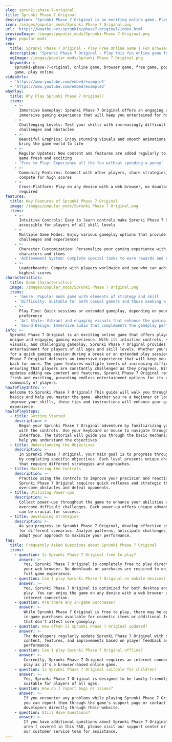 ```yaml
---
slug: sprunki-phase-7-original
title: Sprunki Phase 7 Original
description: "Sprunki Phase 7 Original is an exciting online game. Play for free directly in your browser!"
icon: /images/popular_mods/Sprunki Phase 7 Original.png
url: 'https://wowtbc.net/sprunkin/phase7-original/index.html'
previewImage: /images/popular_mods/Sprunki Phase 7 Original.png
type: popular mods
seo:
  title: Sprunki Phase 7 Original - Play Free Online Game | Fun Browser Games
  description: "Sprunki Phase 7 Original - Play this fun online game for free in your browser. No download required!"
  ogImage: /images/popular_mods/Sprunki Phase 7 Original.png
  keywords: >-
    sprunki-phase-7-original, online game, browser game, free game, popular mods
    game, play online
videoUrls:
  - 'https://www.youtube.com/embed/example1'
  - 'https://www.youtube.com/embed/example2'
whyPlay:
  title: Why Play Sprunki Phase 7 Original?
  items:
    - >-
      Immersive Gameplay: Sprunki Phase 7 Original offers an engaging and
      immersive gaming experience that will keep you entertained for hours
    - >-
      Challenging Levels: Test your skills with increasingly difficult
      challenges and obstacles
    - >-
      Beautiful Graphics: Enjoy stunning visuals and smooth animations that
      bring the game world to life
    - >-
      Regular Updates: New content and features are added regularly to keep the
      game fresh and exciting
    - 'Free to Play: Experience all the fun without spending a penny'
    - >-
      Community Features: Connect with other players, share strategies, and
      compete for high scores
    - >-
      Cross-Platform: Play on any device with a web browser, no downloads
      required
features:
  title: Key Features of Sprunki Phase 7 Original
  image: /images/popular_mods/Sprunki Phase 7 Original.png
  items:
    - >-
      Intuitive Controls: Easy to learn controls make Sprunki Phase 7 Original
      accessible for players of all skill levels
    - >-
      Multiple Game Modes: Enjoy various gameplay options that provide different
      challenges and experiences
    - >-
      Character Customization: Personalize your gaming experience with unique
      characters and items
    - 'Achievement System: Complete special tasks to earn rewards and recognition'
    - >-
      Leaderboards: Compete with players worldwide and see who can achieve the
      highest scores
characteristics:
  title: Game Characteristics
  image: /images/popular_mods/Sprunki Phase 7 Original.png
  items:
    - 'Genre: Popular mods game with elements of strategy and skill'
    - 'Difficulty: Suitable for both casual gamers and those seeking a challenge'
    - >-
      Play Time: Quick sessions or extended gameplay, depending on your
      preference
    - 'Art Style: Vibrant and engaging visuals that enhance the gaming experience'
    - 'Sound Design: Immersive audio that complements the gameplay perfectly'
info: >-
  Sprunki Phase 7 Original is an exciting online game that offers players a
  unique and engaging gaming experience. With its intuitive controls, stunning
  visuals, and challenging gameplay, Sprunki Phase 7 Original provides hours of
  entertainment for players of all ages and skill levels. Whether you're looking
  for a quick gaming session during a break or an extended play session, Sprunki
  Phase 7 Original delivers an immersive experience that will keep you coming
  back for more. The game features multiple levels of increasing difficulty,
  ensuring that players are constantly challenged as they progress. With regular
  updates adding new content and features, Sprunki Phase 7 Original remains
  fresh and exciting, providing endless entertainment options for its growing
  community of players.
howToPlayIntro: >-
  Welcome to Sprunki Phase 7 Original! This guide will walk you through the
  basics and help you master the game. Whether you're a beginner or looking to
  improve your skills, these tips and instructions will enhance your gaming
  experience.
howToPlaySteps:
  - title: Getting Started
    description: >-
      Begin your Sprunki Phase 7 Original adventure by familiarizing yourself
      with the controls. Use your keyboard or mouse to navigate through the game
      interface. The tutorial will guide you through the basic mechanics and
      help you understand the objectives.
  - title: Understanding the Objectives
    description: >-
      In Sprunki Phase 7 Original, your main goal is to progress through levels
      by completing specific objectives. Each level presents unique challenges
      that require different strategies and approaches.
  - title: Mastering the Controls
    description: >-
      Practice using the controls to improve your precision and reaction time.
      Sprunki Phase 7 Original requires quick reflexes and strategic thinking to
      overcome obstacles and defeat opponents.
  - title: Utilizing Power-ups
    description: >-
      Collect power-ups throughout the game to enhance your abilities and
      overcome difficult challenges. Each power-up offers unique advantages that
      can be crucial for success.
  - title: Developing Strategies
    description: >-
      As you progress in Sprunki Phase 7 Original, develop effective strategies
      for different scenarios. Analyze patterns, anticipate challenges, and
      adapt your approach to maximize your performance.
faq:
  title: Frequently Asked Questions about Sprunki Phase 7 Original
  items:
    - question: Is Sprunki Phase 7 Original free to play?
      answer: >-
        Yes, Sprunki Phase 7 Original is completely free to play directly in
        your web browser. No downloads or purchases are required to enjoy the
        full game experience.
    - question: Can I play Sprunki Phase 7 Original on mobile devices?
      answer: >-
        Yes, Sprunki Phase 7 Original is optimized for both desktop and mobile
        play. You can enjoy the game on any device with a web browser and
        internet connection.
    - question: Are there any in-game purchases?
      answer: >-
        While Sprunki Phase 7 Original is free to play, there may be optional
        in-game purchases available for cosmetic items or additional features
        that don't affect core gameplay.
    - question: How often is Sprunki Phase 7 Original updated?
      answer: >-
        The developers regularly update Sprunki Phase 7 Original with new
        content, features, and improvements based on player feedback and game
        performance.
    - question: Can I play Sprunki Phase 7 Original offline?
      answer: >-
        Currently, Sprunki Phase 7 Original requires an internet connection to
        play as it's a browser-based online game.
    - question: Is Sprunki Phase 7 Original suitable for children?
      answer: >-
        Yes, Sprunki Phase 7 Original is designed to be family-friendly and
        suitable for players of all ages.
    - question: How do I report bugs or issues?
      answer: >-
        If you encounter any problems while playing Sprunki Phase 7 Original,
        you can report them through the game's support page or contact the
        developers directly through their website.
    - question: Still Have Questions?
      answer: >-
        If you have additional questions about Sprunki Phase 7 Original that
        aren't covered in this FAQ, please visit our support center or contact
        our customer service team for assistance.
---
```


